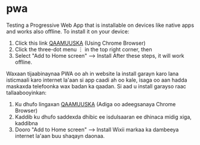 # pwa
Testing a Progressive Web App that is installable on devices like native apps and works also offline.
To install it on your device:
  1. Click this link [QAAMUUSKA](https://mohamedisaac.github.io/pwa/) (Using Chrome Browser)
  2. Click the three-dot menu ⋮ in the top right corner, then
  3. Select "Add to Home screen" --> Install
After these steps, it will work offline.

Waxaan tijaabinaynaa PWA oo ah in website la install garayn karo lana isticmaali karo internet la'aan si app caadi ah oo kale, isaga oo aan hadda maskaxda telefoonka wax badan ka qaadan.
Si aad u install garayso raac tallaabooyinkan:
  1. Ku dhufo lingaxan [QAAMUUSKA](https://mohamedisaac.github.io/pwa/) (Adiga oo adeegsanaya Chrome Browser)
  2. Kaddib ku dhufo saddexda dhibic ee isdulsaaran ee dhinaca midig xiga, kaddibna
  3. Dooro "Add to Home screen" --> Install
Wixii markaa ka dambeeya internet la'aan buu shaqayn daonaa.
